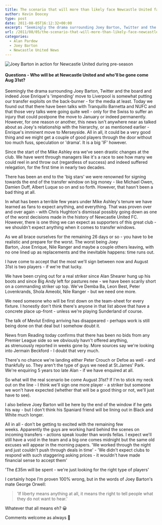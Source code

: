 ```yaml
---
title: The scenario that will more than likely face Newcastle United fans on August 31st
author: Kevin Doocey
type: post
date: 2011-08-05T16:12:32+00:00
excerpt: "Seemingly the drama surrounding Joey Barton, Twitter and the board and indeed Jose Enrique's 'impending' move to Liverpool is somewhat putting our transfer.."
url: /2011/08/05/the-scenario-that-will-more-than-likely-face-newcastle-united-fans-on-august-31st/
categories:
  - Alan Pardew
  - Joey Barton
  - Newcastle United News
---
```


![Joey Barton in action for Newcastle United during pre-season](https://www.tynetime.com/wp-content/uploads/2011/08/Joey-Barton-Newcastle.jpg "Joey-Barton-Newcastle")

#### Questions - Who will be at Newcastle United and who'll be gone come Aug 31st?

Seemingly the drama surrounding Joey Barton, Twitter and the board and indeed Jose Enrique's 'impending' move to Liverpool is somewhat putting our transfer exploits on the back-burner - for the media at least. Today we found out that there have been talks with Tranquillo Barnetta and NUFC and that those very talks were going quite well - only for the Swiss to suffer an injury that could postpone the move to January or indeed permanently. However, for one reason or another, this news isn't anywhere near as talked about as Joey's relationship with the hierarchy, or as mentioned earlier - Enrique's imminent move to Merseyside. All in all, it could be a very good thing and we might get a couple of good players through the door without too much fuss, speculation or 'drama'. It is a big 'IF' however.

Since the start of the Mike Ashley era we've seen drastic changes at the club. We have went through managers like it's a race to see how many we could reel in and throw out (regardless of success) and indeed suffered relegation, for the first time in nearly two decades.

There has been an end to the 'big stars' we were renowned for signing towards the end of the transfer window on big money - like Michael Owen, Damien Duff, Albert Luque so on and so forth. However, that hasn't been a bad thing at all.

In what has been a terrible few years under Mike Ashley's tenure we have learned as fans to expect anything, and everything. That was proven over and over again - with Chris Hughton's dismissal possibly going down as one of the worst decisions made in the history of Newcastle United FC. However, there is one thing we can expect as supporters of this great club - we shouldn't expect anything when it comes to transfer windows.

As we all brace ourselves for the remaining 26 days or so - you have to be realistic and prepare for the worst. The worst being Joey Barton, Jose Enrique, Nile Ranger and maybe a couple others leaving, with no one lined up as replacements and the inevitable happens: time runs out.

I have come to accept that the most we'll sign between now and August 31st is two players - if we're that lucky.

We have been crying out for a real striker since Alan Shearer hung up his boots and since Big Andy left for pastures new - we have been scarily short on a commanding striker up top. We've Demba Ba, Leon Best, Peter Lovenkrands, Shola Ameobi, Nile Ranger - but we need one more.

We need someone who will be first down on the team-sheet for every fixture. I honestly don't think there's anyone in that list above that have a concrete place up-front - unless we're playing Sunderland of course.

The talk of Mevlut Erding arriving has disappeared - perhaps work is still being done on that deal but I somehow doubt it.

News from Reading today confirms that there has been no bids from any Premier League side so we obviously havn't offered anything, as strenuously reported in weeks gone by. More sources say we're looking into Jermain Beckford - I doubt that very much.

There's no chance we're landing either Peter Crouch or Defoe as well - and thankfully so. They aren't the type of guys we need at St.James' Park. We're enquiring 5 years too late Alan - if we have enquired at all.

So what will the real scenario be come August 31st? If I'm to stick my neck out on the line - I think we'll sign one more player - a striker but someone we won't have expected (whether that will be a good thing or not, we'll just have to see).

I also believe Joey Barton will be here by the end of the window if he gets his way - but I don't think his Spaniard friend will be lining out in Black and White much longer.

All in all - don't be getting to excited with the remaining few weeks. Apparently the guys are working hard behind the scenes on incoming transfers - actions speak louder than words fellas. I expect we'll still have a void in the team and a big one comes midnight but the same old excuses will appear in the morning papers. 'We worked through the night and just couldn't push through deals in time' - 'We didn't expect clubs to respond with such staggering asking prices - it wouldn't have made financial sense to accept them'

'The £35m will be spent - we're just looking for the right type of players'

I certainly hope I'm proven 100% wrong, but in the words of Joey Barton's mate George Orwell:

> 'If liberty means anything at all, it means the right to tell people what they do not want to hear.'

Whatever that all means eh? 😀

Comments welcome as always 🙂
